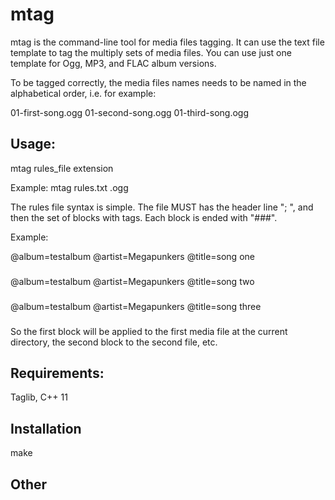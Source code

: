 # mtag

mtag is the command-line tool for media files tagging. It can use the text file template to tag the multiply sets of media files. You can use just one template for Ogg, MP3, and FLAC album versions. 

To be tagged correctly, the media files names needs to be named in the alphabetical order, i.e. for example:

01-first-song.ogg 
01-second-song.ogg 
01-third-song.ogg 

Usage:
------------

mtag rules_file extension

Example: mtag rules.txt .ogg

The rules file syntax is simple. The file MUST has the header line "; <optional text>", and then the set of blocks with tags. Each block is ended with "###".

Example:

@album=testalbum
@artist=Megapunkers
@title=song one
###
@album=testalbum
@artist=Megapunkers
@title=song two
###
@album=testalbum
@artist=Megapunkers
@title=song three
###

So the first block will be applied to the first media file at the current directory, the second block to the second file, etc.

Requirements:
------------

Taglib, C++ 11

Installation
------------

make



Other
------------

